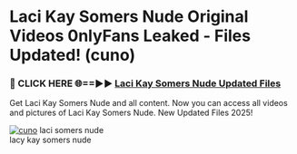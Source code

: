 # Laci Kay Somers Nude Original Videos 0nlyFans Leaked - Files Updated! (cuno)

<h3>🔴 CLICK HERE 🌐==►► <a href="https://tinyurl.com/5h6xmrr3" rel="nofollow">Laci Kay Somers Nude Updated Files</a></h3>

Get Laci Kay Somers Nude and all content. Now you can access all videos and pictures of Laci Kay Somers Nude. New Updated Files 2025!

[![cuno](https://i.imgur.com/KVD873Z.gif)](https://tinyurl.com/5h6xmrr3)
laci somers nude<br>
lacy kay somers nude